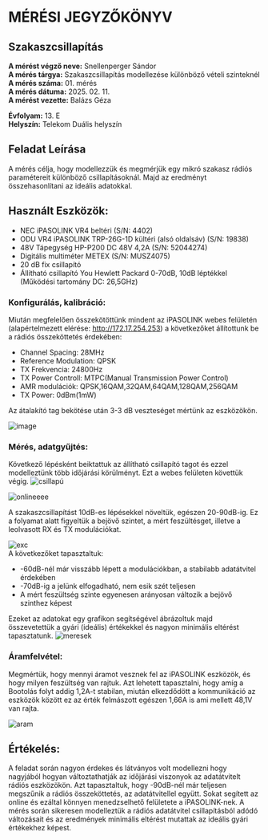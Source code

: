 # MÉRÉSI JEGYZŐKÖNYV   
## Szakaszcsillapítás      

**A mérést végző neve:** Snellenperger Sándor   
**A mérés tárgya:**  Szakaszcsillapítás modellezése különböző vételi szinteknél  
**A mérés száma:** 01. mérés    
**A mérés dátuma:** 2025. 02. 11.    
**A mérést vezette:** Balázs Géza    

**Évfolyam:** 13. E  
**Helyszín:** Telekom Duális helyszín

## Feladat Leírása   
A mérés célja, hogy modellezzük és megmérjük egy mikró szakasz rádiós paramétereit különböző csillapításoknál. Majd az eredményt összehasonlítani az ideális adatokkal.

## Használt Eszközök:  
  - NEC iPASOLINK VR4 beltéri (S/N: 4402)
  - ODU VR4 iPASOLINK TRP-26G-1D kültéri (alsó oldalsáv) (S/N: 19838)
  - 48V Tápegység HP-P200 DC 48V 4,2A (S/N: 52044274)
  - Digitális multiméter METEX (S/N: MUSZ4075)
  - 20 dB fix csillapító
  - Állítható csillapító You Hewlett Packard 0-70dB, 10dB léptékkel (Működési tartomány DC: 26,5GHz)

### Konfigurálás, kalibráció:  
Miután megfelelően összekötöttünk mindent az iPASOLINK webes felületén (alapértelmezett elérése: http://172.17.254.253) a következőket állítottunk be a rádiós összeköttetés érdekében:  
  - Channel Spacing: 28MHz
  - Reference Modulation: QPSK
  - TX Frekvencia: 24800Hz
  - TX Power Controll: MTPC(Manual Transmission Power Control)
  - AMR modulációk: QPSK,16QAM,32QAM,64QAM,128QAM,256QAM
  - TX Power: 0dBm(1mW)  

Az átalakító tag bekötése után 3-3 dB veszteséget mértünk az eszközökön.  

![image](https://github.com/user-attachments/assets/3400b0b6-ef54-4043-91dd-3db44f538a80)

### Mérés, adatgyűjtés:  
Következő lépésként beiktattuk az állítható csillapító tagot és ezzel modelleztünk több időjárási körülményt. Ezt a webes felületen követtük végig.
![csillapú](https://github.com/user-attachments/assets/9f7c05de-7bce-4158-80ce-1bd9675799ca)  
  

![onlineeee](https://github.com/user-attachments/assets/1c50c0a1-8c3b-457d-b883-3e9f10190bf1)  

A szakaszcsillapítást 10dB-es lépésekkel növeltük, egészen 20-90dB-ig. Ez a folyamat alatt figyeltük a bejövő szintet, a mért feszültésget, illetve a leolvasott RX és TX modulációkat.  

![exc](https://github.com/user-attachments/assets/e91dea8c-6976-4f23-9a23-704d06bbe213)  
A következőket tapasztaltuk:
  - -60dB-nél már visszább lépett a modulációkban, a stabilabb adatátvitel érdekében  
  - -70dB-ig a jelünk elfogadható, nem esik szét teljesen  
  - A mért feszültség szinte egyenesen arányosan változik a bejövő szinthez képest

Ezeket az adatokat egy grafikon segítségével ábrázoltuk majd összevetettük a gyári (ideális) értékekkel és nagyon minimális eltérést tapasztatunk.
![meresek](https://github.com/user-attachments/assets/112bf978-7d54-437c-b6c3-ab3170b6e5e4)

### Áramfelvétel:  
Megmértük, hogy mennyi áramot vesznek fel az iPASOLINK eszközök, és hogy milyen feszültség van rajtuk. Azt lehetett tapasztalni, hogy amíg a Bootolás folyt addig 1,2A-t stabilan, miután elkezdődött a kommunikáció az eszközök között ez az érték felmászott egészen 1,66A is ami mellett 48,1V van rajta.  

![aram](https://github.com/user-attachments/assets/effc37ca-d797-45fd-a2ce-84dbf8cb3955)

## Értékelés:
A feladat során nagyon érdekes és látványos volt modellezni hogy nagyjából hogyan változtathatják az időjárási viszonyok az adatátvitelt rádiós eszközökön. Azt tapasztaltuk, hogy -90dB-nél már teljesen megszűnik a rádiós összeköttetés, az adatátvitellel együtt. Sokat segített az online és ezáltal könnyen menedzselhető felületete a iPASOLINK-nek. A mérés során sikeresen modelleztük a rádiós adatátvitel csillapításból adódó változásait és az eredmények minimális eltérést mutattak az ideális gyári értékekhez képest.
